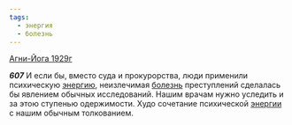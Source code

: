 ```yaml
---
tags:
  - энергия
  - болезнь
---
```


[Агни-Йога 1929г](https://127.0.0.1:4002/agni/1929)

___607___
И если бы, вместо суда и прокурорства, люди применили психическую [энергию](../../../tags/#энергия), неизлечимая [болезнь](../../../tags/#болезнь) преступлений сделалась бы явлением обычных исследований. Нашим врачам нужно уследить и за этою ступенью одержимости. Худо сочетание психической [энергии](../../../tags/#энергия) с нашим обычным толкованием.